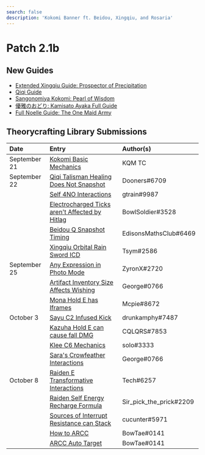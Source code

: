 ```yaml
---
search: false
description: 'Kokomi Banner ft. Beidou, Xingqiu, and Rosaria'
---
```


# Patch 2.1b

## New Guides

* [Extended Xingqiu Guide: Prospector of Precipitation](https://keqingmains.com/xingqiu-extended/)
* [Qiqi Guide](https://keqingmains.com/qiqi/)
* [Sangonomiya Kokomi: Pearl of Wisdom](https://keqingmains.com/kokomi/)
* [優雅のおどり: Kamisato Ayaka Full Guide](https://keqingmains.com/ayaka/)
* [Full Noelle Guide: The One Maid Army](https://keqingmains.com/noelle/)

## Theorycrafting Library Submissions

| Date | Entry | Author\(s\) |
| :--- | :--- | :--- |
| September 21 | [Kokomi Basic Mechanics](../../evidence/characters/hydro/kokomi.md) | KQM TC |
| September 22 | [Qiqi Talisman Healing Does Not Snapshot](../../evidence/characters/cryo/qiqi.md#talisman-does-not-snapshot) | Dooners#6709 |
|  | [Self 4NO Interactions](../../evidence/equipment/artifacts.md#self-4no-interactions) | gtrain#9987 |
|  | [Electrocharged Ticks aren't Affected by Hitlag](../../evidence/mechanics/combat/elemental-reactions/transformative-reactions.md#electro-charged-ticks-are-not-affected-by-hitlag) | BowlSoldier#3528 |
|  | [Beidou Q Snapshot Timing](../../evidence/characters/electro/beidou.md#beidous-q-snapshot-timing) | EdisonsMathsClub#6469 |
|  | [Xingqiu Orbital Rain Sword ICD](../../evidence/characters/hydro/xingqiu.md#xingqiu-actual-rain-sword-icd) | Tsym#2586 |
| September 25 | [Any Expression in Photo Mode](../../evidence/enemy-data/miscellaneous-entries.md#use-any-expressions-you-want-in-photo-mode) | ZyronX#2720 |
|  | [Artifact Inventory Size Affects Wishing]() | George#0766 |
|  | [Mona Hold E has Iframes](../../evidence/characters/hydro/mona.md#mona-hold-e-has-iframes) | Mcpie#8672 |
| October 3 | [Sayu C2 Infused Kick](../../evidence/characters/anemo/sayu.md#sayu-c2-infused-kick) | drunkamphy#7487 |
|  | [Kazuha Hold E can cause fall DMG](../../evidence/characters/anemo/kazuha.md#kazuha-hold-e-can-cause-fall-dmg) | CQLQRS#7853 |
|  | [Klee C6 Mechanics](../../evidence/characters/pyro/klee.md#klee-c6-mechanics) | solo#3333 |
|  | [Sara's Crowfeather Interactions](../../evidence/characters/electro/sara.md#crow-feather-interactions) | George#0766 |
| October 8 | [Raiden E Transformative Interactions](../../evidence/characters/electro/raiden.md#raiden-e-transformative-interactions) | Tech#6257 |
|  | [Raiden Self Energy Recharge Formula](../../evidence/characters/electro/raiden.md#raiden-self-energy-recharge-formula) | Sir_pick_the_prick#2209 |
|  | [Sources of Interrupt Resistance can Stack](../../evidence/mechanics/combat/poise.md#poise-stack) | cucunter#5971 |
|  | [How to ARCC](../../evidence/mechanics/combat/tech/arcc.md#how-to-arcc) | BowTae#0141 |
|  | [ARCC Auto Target](../../evidence/mechanics/combat/tech/arcc.md#arcc-auto-target) | BowTae#0141 |